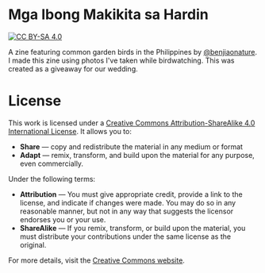 # Mga Ibong Makikita sa Hardin
[![CC BY-SA 4.0][cc-by-sa-shield]][cc-by-sa]

A zine featuring common garden birds in the Philippines by [@benjiaonature](https://instagram.com/benjiaonature). I made this zine using photos I've taken while birdwatching. This was created as a giveaway for our wedding.

# License
This work is licensed under a
[Creative Commons Attribution-ShareAlike 4.0 International License][cc-by-sa]. It allows you to:

- **Share** — copy and redistribute the material in any medium or format
- **Adapt** — remix, transform, and build upon the material for any purpose, even commercially.

Under the following terms:

- **Attribution** — You must give appropriate credit, provide a link to the license, and indicate if changes were made. You may do so in any reasonable manner, but not in any way that suggests the licensor endorses you or your use.
- **ShareAlike** — If you remix, transform, or build upon the material, you must distribute your contributions under the same license as the original.

For more details, visit the [Creative Commons website](https://creativecommons.org/licenses/by-sa/4.0/).

[cc-by-sa]: http://creativecommons.org/licenses/by-sa/4.0/
[cc-by-sa-image]: https://licensebuttons.net/l/by-sa/4.0/88x31.png
[cc-by-sa-shield]: https://img.shields.io/badge/License-CC%20BY--SA%204.0-lightgrey.svg
